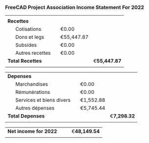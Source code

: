 ### FreeCAD Project Association Income Statement For 2022

|                       |     |            |                |
|-----------------------|-----|------------|----------------|
|                       |     |            |                |
| **Recettes**          |     |            |                |
|       Cotisations     |     | €0.00      |                |
|       Dons et legs    |     | €55,447.87 |                |
|       Subsides        |     | €0.00      |                |
|       Autres recettes |     | €0.00      |                |
| **Total Recettes**    |     |            | €**55,447.87** |
|                       |     |            |                |

|                                |     |           |               |
|--------------------------------|-----|-----------|---------------|
| **Depenses**                   |     |           |               |
|       Marchandises             |     | €0.00     |               |
|       Rémunérations            |     | €0.00     |               |
|       Services et biens divers |     | €1,552.88 |               |
|       Autres dépenses          |     | €5,745.44 |               |
| **Total Depenses**             |     |           | €**7,298.32** |
|                                |     |           |               |

|                         |     |     |                |
|-------------------------|----:|----:|---------------:|
| **Net income for 2022** |     |     | €**48,149.54** |
|                         |     |     |                |
